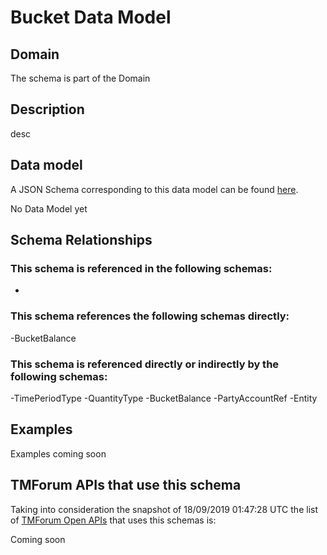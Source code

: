 # Bucket Data Model

## Domain

The  schema is part of the  Domain

## Description

desc

## Data model

A JSON Schema corresponding to this data model can be found
[here](https://github.com/tmforum-rand/schemas/blob/master/Customer/Bucket.schema.json).

No Data Model yet

## Schema Relationships

### This schema is referenced in the following schemas:

-

### This schema references the following schemas directly:

-BucketBalance

### This schema is referenced directly or indirectly by the following schemas:

-TimePeriodType
-QuantityType
-BucketBalance
-PartyAccountRef
-Entity



## Examples

Examples coming soon

## TMForum APIs that use this schema

Taking into consideration the snapshot of 18/09/2019 01:47:28 UTC the list of [TMForum Open APIs](https://www.tmforum.org/open-apis/) that uses this schemas is:

Coming soon